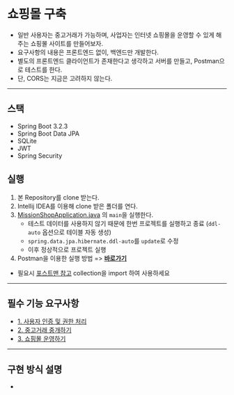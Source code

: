 # 쇼핑몰 구축
- 일반 사용자는 중고거래가 가능하며, 사업자는 인터넷 쇼핑몰을 운영할 수 있게 해주는 쇼핑몰 사이트를 만들어보자.
- 요구사항의 내용은 프론트엔드 없이, 백엔드만 개발한다. 
- 별도의 프론트엔드 클라이언트가 존재한다고 생각하고 서버를 만들고, Postman으로 테스트를 한다. 
- 단, CORS는 지금은 고려하지 않는다.
---
## 스택
- Spring Boot 3.2.3
- Spring Boot Data JPA
- SQLite
- JWT
- Spring Security

## 실행
1. 본 Repository를 clone 받는다.
2. Intellij IDEA를 이용해 clone 받은 폴더를 연다.
3. [MissionShopApplication.java](/src/main/java/com/example/Mission_shop/MissionShopApplication.java) 의 `main`을 실행한다.
    - 테스트 데이터를 사용하지 않기 때문에 한번 프로젝트를 실행하고 종료 (`ddl-auto` 옵션으로 테이블 자동 생성)
    - `spring.data.jpa.hibernate.ddl-auto`를 `update`로 수정
    - 이후 정상적으로 프로젝트 실행
4. Postman을 이용한 실행 방법 => **[바로가기](/md/ExecuteReadme.md)**
- 필요시 [포스트맨 참고](/md/Mission_Shop.postman_collection.json) collection을 import 하여 사용하세요
---
## 필수 기능 요구사항
- [1. 사용자 인증 및 권한 처리 ](/md/1.User-authentication&authorization-handling.md)
- [2. 중고거래 중개하기 ](/md/2.Used-trade.md)
- [3. 쇼핑몰 운영하기 ](/md/3.ShoppingMall.md)

---
## 구현 방식 설명
- 